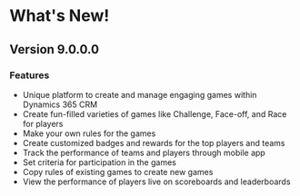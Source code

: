 # What's New!

## Version 9.0.0.0

### Features

* Unique platform to create and manage engaging games within Dynamics 365 CRM
* Create fun-filled varieties of games like Challenge, Face-off, and Race for players
* Make your own rules for the games
* Create customized badges and rewards for the top players and teams
* Track the performance of teams and players through mobile app
* Set criteria for participation in the games
* Copy rules of existing games to create new games
* View the performance of players live on scoreboards and leaderboards
